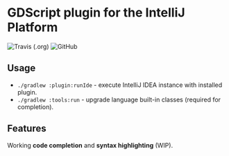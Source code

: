 # GDScript plugin for the IntelliJ Platform

![Travis (.org)](https://img.shields.io/travis/exigow/intellij-gdscript)
![GitHub](https://img.shields.io/github/license/exigow/intellij-gdscript)

## Usage

* `./gradlew :plugin:runIde` - execute IntelliJ IDEA instance with installed plugin.
* `./gradlew :tools:run` - upgrade language built-in classes (required for completion).

## Features

Working **code completion** and **syntax highlighting** (WIP).
